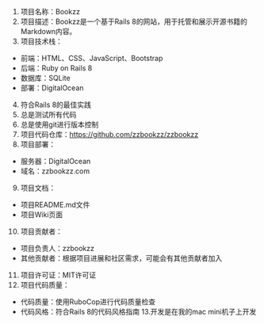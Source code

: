 1. 项目名称：Bookzz
2. 项目描述：Bookzz是一个基于Rails 8的网站，用于托管和展示开源书籍的Markdown内容。
3. 项目技术栈：
- 前端：HTML、CSS、JavaScript、Bootstrap
- 后端：Ruby on Rails 8
- 数据库：SQLite
- 部署：DigitalOcean
4. 符合Rails 8的最佳实践
5. 总是测试所有代码
6. 总是使用git进行版本控制
7. 项目代码仓库：https://github.com/zzbookzz/zzbookzz
8. 项目部署：
- 服务器：DigitalOcean
- 域名：zzbookzz.com
9. 项目文档：
- 项目README.md文件
- 项目Wiki页面
10. 项目贡献者：
- 项目负责人：zzbookzz
- 其他贡献者：根据项目进展和社区需求，可能会有其他贡献者加入
11. 项目许可证：MIT许可证
12. 项目代码质量：
- 代码质量：使用RuboCop进行代码质量检查
- 代码风格：符合Rails 8的代码风格指南
13.开发是在我的mac mini机子上开发

